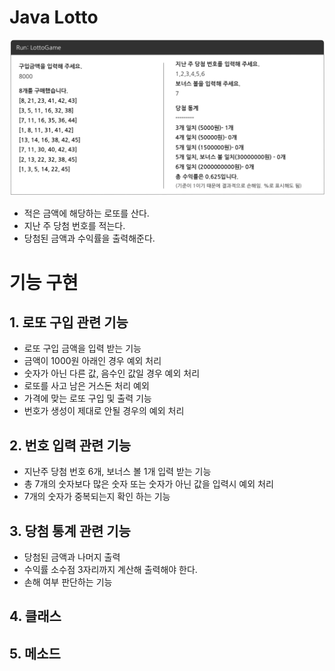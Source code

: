 # Java Lotto
![lottoExample](./src/img/lottoExample.png)

- 적은 금액에 해당하는 로또를 산다.
- 지난 주 당첨 번호를 적는다.
- 당첨된 금액과 수익률을 출력해준다.

# 기능 구현

## 1. 로또 구입 관련 기능

- 로또 구입 금액을 입력 받는 기능
- 금액이 1000원 아래인 경우 예외 처리
- 숫자가 아닌 다른 값, 음수인 값일 경우 예외 처리
- 로또를 사고 남은 거스돈 처리 예외
- 가격에 맞는 로또 구입 및 출력 기능
- 번호가 생성이 제대로 안될 경우의 예외 처리

## 2. 번호 입력 관련 기능

- 지난주 당첨 번호 6개, 보너스 볼 1개 입력 받는 기능
- 총 7개의 숫자보다 많은 숫자 또는 숫자가 아닌 값을 입력시 예외 처리
- 7개의 숫자가 중복되는지 확인 하는 기능

## 3. 당첨 통계 관련 기능

- 당첨된 금액과 나머지 출력
- 수익률 소수점 3자리까지 계산해 출력해야 한다.
- 손해 여부 판단하는 기능

## 4. 클래스

## 5. 메소드

